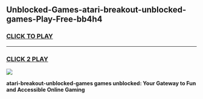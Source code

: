 
## Unblocked-Games-atari-breakout-unblocked-games-Play-Free-bb4h4
<h3>
<a href="https://premium76.site?title=atari-breakout-unblocked-games&ref=12A">CLICK TO PLAY</a></h3>
<hr>

<h3>
<a href="https://premium76.site?title=atari-breakout-unblocked-games&ref=12A">CLICK 2 PLAY</a>
  
</h3>

<a href="https://premium76.site?title=atari-breakout-unblocked-games&ref=12A"><img src="https://clearcache.store/games.png"></a>


**atari-breakout-unblocked-games games unblocked: Your Gateway to Fun and Accessible Online Gaming**
